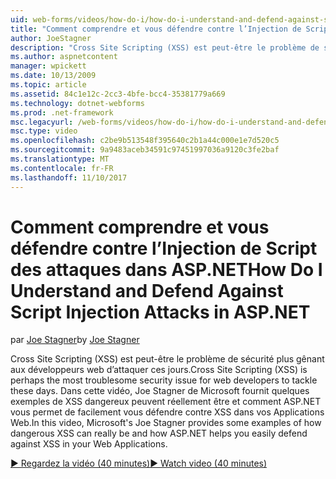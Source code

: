 ```yaml
---
uid: web-forms/videos/how-do-i/how-do-i-understand-and-defend-against-script-injection-attacks-in-aspnet
title: "Comment comprendre et vous défendre contre l’Injection de Script des attaques dans ASP.NET | Documents Microsoft"
author: JoeStagner
description: "Cross Site Scripting (XSS) est peut-être le problème de sécurité plus gênant aux développeurs web d’attaquer ces jours. Dans cette vidéo, Joe Stagner de Microsoft pro..."
ms.author: aspnetcontent
manager: wpickett
ms.date: 10/13/2009
ms.topic: article
ms.assetid: 84c1e12c-2cc3-4bfe-bcc4-35381779a669
ms.technology: dotnet-webforms
ms.prod: .net-framework
msc.legacyurl: /web-forms/videos/how-do-i/how-do-i-understand-and-defend-against-script-injection-attacks-in-aspnet
msc.type: video
ms.openlocfilehash: c2be9b513548f395640c2b1a44c000e1e7d520c5
ms.sourcegitcommit: 9a9483aceb34591c97451997036a9120c3fe2baf
ms.translationtype: MT
ms.contentlocale: fr-FR
ms.lasthandoff: 11/10/2017
---
```

<a name="how-do-i-understand-and-defend-against-script-injection-attacks-in-aspnet"></a><span data-ttu-id="a4c48-104">Comment comprendre et vous défendre contre l’Injection de Script des attaques dans ASP.NET</span><span class="sxs-lookup"><span data-stu-id="a4c48-104">How Do I Understand and Defend Against Script Injection Attacks in ASP.NET</span></span>
====================
<span data-ttu-id="a4c48-105">par [Joe Stagner](https://github.com/JoeStagner)</span><span class="sxs-lookup"><span data-stu-id="a4c48-105">by [Joe Stagner](https://github.com/JoeStagner)</span></span>

<span data-ttu-id="a4c48-106">Cross Site Scripting (XSS) est peut-être le problème de sécurité plus gênant aux développeurs web d’attaquer ces jours.</span><span class="sxs-lookup"><span data-stu-id="a4c48-106">Cross Site Scripting (XSS) is perhaps the most troublesome security issue for web developers to tackle these days.</span></span> <span data-ttu-id="a4c48-107">Dans cette vidéo, Joe Stagner de Microsoft fournit quelques exemples de XSS dangereux peuvent réellement être et comment ASP.NET vous permet de facilement vous défendre contre XSS dans vos Applications Web.</span><span class="sxs-lookup"><span data-stu-id="a4c48-107">In this video, Microsoft's Joe Stagner provides some examples of how dangerous XSS can really be and how ASP.NET helps you easily defend against XSS in your Web Applications.</span></span>

[<span data-ttu-id="a4c48-108">&#9654; Regardez la vidéo (40 minutes)</span><span class="sxs-lookup"><span data-stu-id="a4c48-108">&#9654; Watch video (40 minutes)</span></span>](https://channel9.msdn.com/Blogs/ASP-NET-Site-Videos/how-do-i-understand-and-defend-against-script-injection-attacks-in-aspnet)
